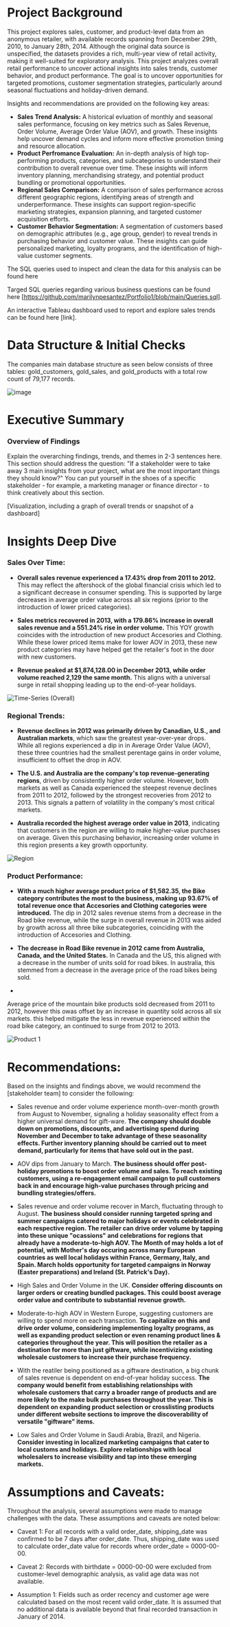 # Project Background
This project explores sales, customer, and product-level data from an anonymous retailer, with available records spanning from December 29th, 2010, to January 28th, 2014. Although the original data source is unspecified, the datasets provides a rich, multi-year view of retail activity, making it well-suited for exploratory analysis. This project analyzes overall retail performance to uncover actional insights into sales trends, customer behavior, and product performance. The goal is to uncover opportunities for targeted promotions, customer segmentation strategies, particularly around seasonal fluctuations and holiday-driven demand.


Insights and recommendations are provided on the following key areas:

- **Sales Trend Analysis:** A historical evluation of monthly and seasonal sales performance, focusing on key metrics such as Sales Revenue, Order Volume, Average Order Value (AOV), and growth. These insights help uncover demand cycles and inform more effective promotion timing and resource allocation. 
- **Product Perfromance Evaluation:** An in-depth analysis of high top-performing products, categories, and subcategories to understand their contribution to overall revenue over time. These insights will inform inventory planning, merchandising strategy, and potential product bundling or promotional opportunities.
- **Regional Sales Comparison:** A comparison of sales performance across different geographic regions, identifying areas of strength and underperformance. These insights can support region-specific marketing strategies, expansion planning, and targeted customer acquisition efforts.
- **Customer Behavior Segmentation:** A segmentation of customers based on demographic attributes (e.g., age group, gender) to reveal trends in purchasing behavior and customer value. These insights can guide personalized marketing, loyalty programs, and the identification of high-value customer segments.

The SQL queries used to inspect and clean the data for this analysis can be found here 

Targed SQL queries regarding various business questions can be found here [https://github.com/marilynpesantez/Portfolio1/blob/main/Queries.sql].

An interactive Tableau dashboard used to report and explore sales trends can be found here [link].


# Data Structure & Initial Checks

The companies main database structure as seen below consists of three tables: gold_customers, gold_sales, and gold_products with a total row count of 79,177 records.

![image](https://github.com/user-attachments/assets/04c04908-615a-467a-898d-922df679be3d)

# Executive Summary

### Overview of Findings

Explain the overarching findings, trends, and themes in 2-3 sentences here. This section should address the question: "If a stakeholder were to take away 3 main insights from your project, what are the most important things they should know?" You can put yourself in the shoes of a specific stakeholder - for example, a marketing manager or finance director - to think creatively about this section.

[Visualization, including a graph of overall trends or snapshot of a dashboard]



# Insights Deep Dive
### Sales Over Time:

* **Overall sales revenue experienced a 17.43% drop from 2011 to 2012.** This may reflect the aftershock of the global financial crisis which led to a significant decrease in consumer spending. This is supported by large decreases in average order value across all six regions (prior to the introduction of lower priced categories).

* **Sales metrics recovered in 2013, with a 179.86% increase in overall sales revenue and a 551.24% rise in order volume.** This YOY growth coincides with the introduction of new product Accesories and Clothing. While these lower priced items make for lower AOV in 2013, these  new product categories may have helped get the retailer's foot in the door with new customers.

* **Revenue peaked at $1,874,128.00 in December 2013, while order volume reached 2,129 the same month.** This aligns with a universal surge in retail shopping leading up to the end-of-year holidays.

![Time-Series (Overall)](https://github.com/user-attachments/assets/c2db7fe5-d43e-42c9-9134-722931184b7f)

### Regional Trends:

* **Revenue declines in 2012 was primarily driven by Canadian, U.S., and Australian markets**, which saw the greatest year-over-year drops. While all regions experienced a dip in in Average Order Value (AOV), these three countries had the smallest perentage gains in order volume, insufficient to offset the drop in AOV.
  
* **The U.S. and Australia are the company's top revenue-generating regions**, driven by consistently higher order volume. However, both markets as well as Canada experienced the steepest revenue declines from 2011 to 2012, followed by the strongest recoveries from 2012 to 2013. This signals a pattern of volatility in the company's most critical markets. 

* **Australia recorded the highest average order value in 2013**, indicating that customers in the region are willing to make higher-value purchases on average. Given this purchasing behavior, increasing order volume in this region presents a key growth opportunity.

![Region](https://github.com/user-attachments/assets/b3fae57b-4678-4350-b26d-b9f80d4a8f3e)

### Product Performance:

* **With a much higher average product price of $1,582.35, the Bike category contributes the most to the business, making up 93.67% of total revenue once that Accesories and Clothing categories were introduced.** The dip in 2012 sales revenue stems from a decrease in the Road bike revenue, while the surge in overall revenue in 2013 was aided by growth across all three bike subcategories, coinciding with the introduction of Accesories and Clothing.

* **The decrease in Road Bike revenue in 2012 came from Australia, Canada, and the United States.** In Canada and the US, this aligned with a decrease in the number of units sold for road bikes. In australia, this stemmed from a decrease in the average price of the road bikes being sold.
* 

Average price of the mountain bike products sold decreased from 2011 to 2012, however this owas offset by an increase in quantity sold across all six markets. this helped mitigate the less in revenue experienced within the road bike category, an continued to surge from 2012 to 2013. 

![Product 1](https://github.com/user-attachments/assets/317dd1c2-8257-48e5-be01-2f2c965abaf5)

# Recommendations:

Based on the insights and findings above, we would recommend the [stakeholder team] to consider the following: 

* Sales revenue and order volume experience month-over-month growth from August to November, signaling a holiday seasonality effect from a higher universal demand for gift-ware. **The company should double down on promotions, discounts, and advertising spend during November and December to take advantage of these seasonality effects. Further inventory planning should be carried out to meet demand, particularly for items that have sold out in the past.**
  
* AOV dips from January to March. **The business should offer post-holiday promotions to boost order volume and sales. To reach existing customers, using a re-engagement email campaign to pull customers back in and encourage high-value purchases through pricing and bundling strategies/offers.**
  
* Sales revenue and order volume recover in March, fluctuating through to August. **The business should consider running targeted spring and summer campaigns catered to major holidays or events celebrated in each respective region. The retailer can drive order volume by tapping into these unique "ocassions" and celebrations for regions that already have a moderate-to-high AOV. The Month of may holds a lot of potential, with Mother's day occuring across many European countries as well local holidays within France, Germany, Italy, and Spain. March holds opportunity for targeted campaigns in Norway (Easter preparations) and Ireland (St. Patrick's Day).**
  
* High Sales and Order Volume in the UK. **Consider offering discounts on larger orders or creating bundled packages. This could boost average order value and contribute to substantial revenue growth.**
  
* Moderate-to-high AOV in Western Europe, suggesting customers are willing to spend more on each transaction. **To capitalize on this and drive order volume, considering implementing loyalty programs, as well as expanding product selection or even renaming product lines & categories throughout the year. This will position the retailer as a destination for more than just giftware, while incentivizing existing wholesale customers to increase their purchase frequency.**

* With the reatiler being positioned as a giftware destination, a big chunk of sales revenue is dependent on end-of-year holiday success. **The company would benefit from establishing relationships with wholesale customers that carry a broader range of products and are more likely to the make bulk purchases throughout the year. This is dependent on expanding product selection or crosslisting products under different website sections to improve the discoverability of versatile "giftware" items.**

* Low Sales and Order Volume in Saudi Arabia, Brazil, and Nigeria. **Consider investing in localized marketing campaigns that cater to local customs and holidays. Explore relationships with local wholesalers to increase visibility and tap into these emerging markets.**

# Assumptions and Caveats:

Throughout the analysis, several assumptions were made to manage challenges with the data. These assumptions and caveats are noted below:

* Caveat 1: For all records with a valid order_date, shipping_date was confirmed to be 7 days after order_date. Thus, shipping_date was used to calculate order_date value for records where order_date = 0000-00-00.
  
* Caveat 2: Records with birthdate = 0000-00-00 were excluded from customer-level demographic analysis, as valid age data was not available.

* Assumption 1: Fields such as order recency and customer age were calculated based on the most recent valid order_date. It is assumed that no additional data is available beyond that final recorded transaction in January of 2014. 


